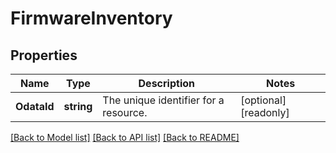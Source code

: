 # FirmwareInventory

## Properties

Name | Type | Description | Notes
------------ | ------------- | ------------- | -------------
**OdataId** | **string** | The unique identifier for a resource. | [optional] [readonly] 

[[Back to Model list]](../README.md#documentation-for-models) [[Back to API list]](../README.md#documentation-for-api-endpoints) [[Back to README]](../README.md)


